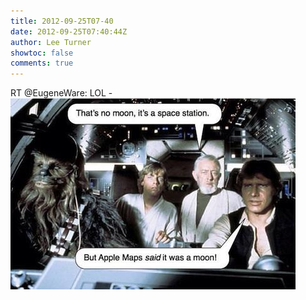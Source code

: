 ```yaml
---
title: 2012-09-25T07-40
date: 2012-09-25T07:40:44Z
author: Lee Turner
showtoc: false
comments: true
---
```


RT @EugeneWare: LOL - ![](/img/x//250500064286498816-A3X1XLECAAMsc08.jpg)

